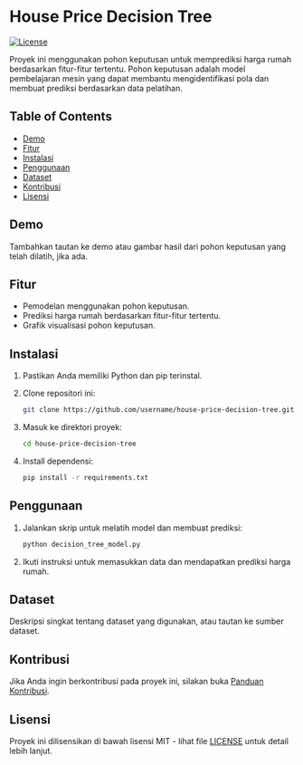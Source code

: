 # House Price Decision Tree

[![License](https://img.shields.io/badge/license-MIT-blue.svg)](LICENSE)

Proyek ini menggunakan pohon keputusan untuk memprediksi harga rumah berdasarkan fitur-fitur tertentu. Pohon keputusan adalah model pembelajaran mesin yang dapat membantu mengidentifikasi pola dan membuat prediksi berdasarkan data pelatihan.

## Table of Contents
- [Demo](#demo)
- [Fitur](#fitur)
- [Instalasi](#instalasi)
- [Penggunaan](#penggunaan)
- [Dataset](#dataset)
- [Kontribusi](#kontribusi)
- [Lisensi](#lisensi)

## Demo

Tambahkan tautan ke demo atau gambar hasil dari pohon keputusan yang telah dilatih, jika ada.

## Fitur

- Pemodelan menggunakan pohon keputusan.
- Prediksi harga rumah berdasarkan fitur-fitur tertentu.
- Grafik visualisasi pohon keputusan.

## Instalasi

1. Pastikan Anda memiliki Python dan pip terinstal.
2. Clone repositori ini:

    ```bash
    git clone https://github.com/username/house-price-decision-tree.git
    ```

3. Masuk ke direktori proyek:

    ```bash
    cd house-price-decision-tree
    ```

4. Install dependensi:

    ```bash
    pip install -r requirements.txt
    ```

## Penggunaan

1. Jalankan skrip untuk melatih model dan membuat prediksi:

    ```bash
    python decision_tree_model.py
    ```

2. Ikuti instruksi untuk memasukkan data dan mendapatkan prediksi harga rumah.

## Dataset

Deskripsi singkat tentang dataset yang digunakan, atau tautan ke sumber dataset.

## Kontribusi

Jika Anda ingin berkontribusi pada proyek ini, silakan buka [Panduan Kontribusi](CONTRIBUTING.md).

## Lisensi

Proyek ini dilisensikan di bawah lisensi MIT - lihat file [LICENSE](LICENSE) untuk detail lebih lanjut.

